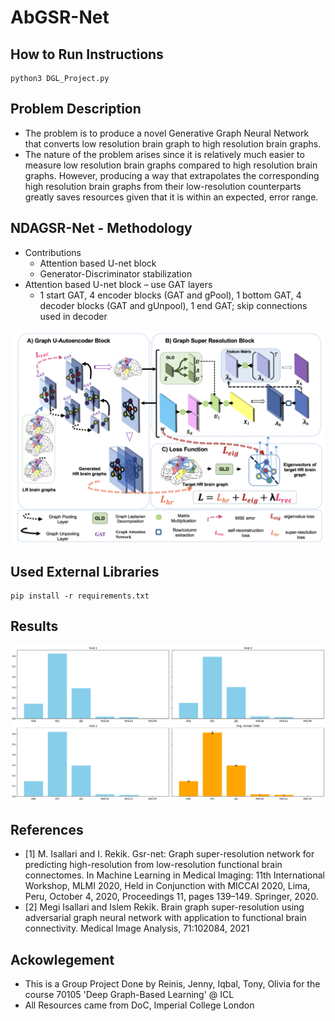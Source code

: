 # AbGSR-Net

## How to Run Instructions
```shell
python3 DGL_Project.py
```

## Problem Description

- The problem is to produce a novel Generative Graph Neural Network that converts low resolution brain graph to high resolution brain graphs.
- The nature of the problem arises since it is relatively much easier to measure low resolution brain graphs compared to high resolution brain graphs. However, producing a way that extrapolates the corresponding high resolution brain graphs from their low-resolution  counterparts greatly saves resources given that it is within an expected, error range.

## NDAGSR-Net - Methodology

- Contributions
  - Attention based U-net block
  - Generator-Discriminator stabilization
- Attention based U-net block – use GAT layers 
  - 1 start GAT, 4 encoder blocks (GAT and gPool), 1 bottom GAT, 4 decoder blocks (GAT and gUnpool), 1 end GAT; skip connections used in decoder

![plot](./code/model_figure.jpg)

## Used External Libraries

```shell
pip install -r requirements.txt
```

## Results

![plot](./code/evaluation_metrics.png)

## References

- <a id="1">[1]</a> M. Isallari and I. Rekik. Gsr-net: Graph super-resolution network for predicting high-resolution from low-resolution functional brain connectomes. In Machine Learning in Medical Imaging: 11th International Workshop, MLMI 2020, Held in Conjunction with MICCAI 2020, Lima, Peru, October 4, 2020, Proceedings 11, pages 139–149. Springer, 2020.
- <a id="1">[2]</a> Megi Isallari and Islem Rekik. Brain graph super-resolution using adversarial graph neural network with application to functional brain connectivity. Medical Image Analysis, 71:102084, 2021


## Ackowlegement

- This is a Group Project Done by Reinis, Jenny, Iqbal, Tony, Olivia for the course 70105 'Deep Graph-Based Learning' @ ICL
- All Resources came from DoC, Imperial College London

